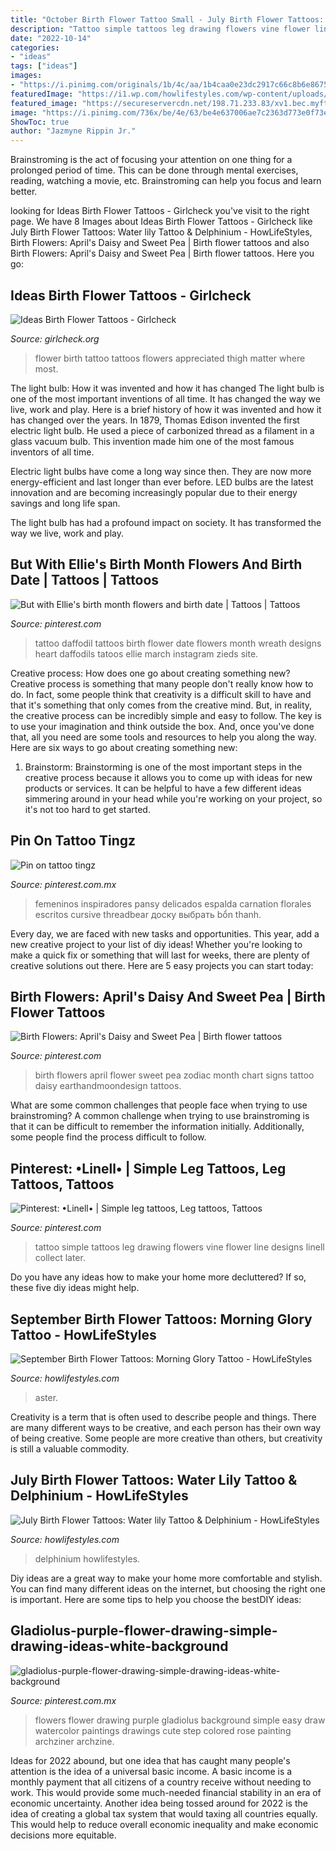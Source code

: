 ```yaml
---
title: "October Birth Flower Tattoo Small - July Birth Flower Tattoos: Water Lily Tattoo &amp; Delphinium"
description: "Tattoo simple tattoos leg drawing flowers vine flower line designs linell collect later"
date: "2022-10-14"
categories:
- "ideas"
tags: ["ideas"]
images:
- "https://i.pinimg.com/originals/1b/4c/aa/1b4caa0e23dc2917c66c8b6e8675f465.jpg"
featuredImage: "https://i1.wp.com/howlifestyles.com/wp-content/uploads/2021/07/July-Birth-Flower-Tattoos-2021072803.jpg?w=1080&amp;ssl=1"
featured_image: "https://secureservercdn.net/198.71.233.83/xv1.bec.myftpupload.com/wp-content/uploads/2021/07/September-Birth-Flower-Tattoos-2021073101.jpg"
image: "https://i.pinimg.com/736x/be/4e/63/be4e637006ae7c2363d773e0f73eac5b.jpg"
ShowToc: true
author: "Jazmyne Rippin Jr."
---
```



Brainstroming is the act of focusing your attention on one thing for a prolonged period of time. This can be done through mental exercises, reading, watching a movie, etc. Brainstroming can help you focus and learn better.

	

		
looking for Ideas Birth Flower Tattoos - Girlcheck you've visit to the right page. We have 8 Images about Ideas Birth Flower Tattoos - Girlcheck like July Birth Flower Tattoos: Water lily Tattoo &amp; Delphinium - HowLifeStyles, Birth Flowers: April&#039;s Daisy and Sweet Pea | Birth flower tattoos and also Birth Flowers: April&#039;s Daisy and Sweet Pea | Birth flower tattoos. Here you go:
		
    
## Ideas Birth Flower Tattoos - Girlcheck

<img loading=lazy src="https://1.bp.blogspot.com/-JN853JgjFCM/XQqSUTX-YtI/AAAAAAAADEo/hPo_6nTWIW8yKze_vgLubNR3J9GZ6VPjACLcBGAs/s1600/flowers%2Btattoo.jpg" onerror="this.onerror=null;this.src='https://tse3.mm.bing.net/th?id=OIP.wcyAlKJgKGaur67hn3CAxQHaJQ&amp;pid=15.1';" alt="Ideas Birth Flower Tattoos - Girlcheck">

_Source: girlcheck.org_

>flower birth tattoo tattoos flowers appreciated thigh matter where most. 

	

The light bulb: How it was invented and how it has changed
The light bulb is one of the most important inventions of all time. It has changed the way we live, work and play. Here is a brief history of how it was invented and how it has changed over the years.
In 1879, Thomas Edison invented the first electric light bulb. He used a piece of carbonized thread as a filament in a glass vacuum bulb. This invention made him one of the most famous inventors of all time.

Electric light bulbs have come a long way since then. They are now more energy-efficient and last longer than ever before. LED bulbs are the latest innovation and are becoming increasingly popular due to their energy savings and long life span.

The light bulb has had a profound impact on society. It has transformed the way we live, work and play.

    
## But With Ellie&#039;s Birth Month Flowers And Birth Date | Tattoos | Tattoos

<img loading=lazy src="https://i.pinimg.com/564x/e0/93/48/e09348b8bbdb50a030cd9963da4b1ae6--daffodil-tattoo-ideas-daffodils-tattoo.jpg" onerror="this.onerror=null;this.src='https://tse1.mm.bing.net/th?id=OIP.UxsBhKF4DmiyDCZT2KW5WAHaHa&amp;pid=15.1';" alt="But with Ellie&#039;s birth month flowers and birth date | Tattoos | Tattoos">

_Source: pinterest.com_

>tattoo daffodil tattoos birth flower date flowers month wreath designs heart daffodils tatoos ellie march instagram zieds site. 

	

Creative process: How does one go about creating something new?
Creative process is something that many people don't really know how to do. In fact, some people think that creativity is a difficult skill to have and that it's something that only comes from the creative mind. But, in reality, the creative process can be incredibly simple and easy to follow. The key is to use your imagination and think outside the box. And, once you've done that, all you need are some tools and resources to help you along the way. Here are six ways to go about creating something new: 
1) Brainstorm: Brainstorming is one of the most important steps in the creative process because it allows you to come up with ideas for new products or services. It can be helpful to have a few different ideas simmering around in your head while you're working on your project, so it's not too hard to get started.

    
## Pin On Tattoo Tingz

<img loading=lazy src="https://i.pinimg.com/736x/9a/9e/36/9a9e367dee00fa4d6b1410e5ad102929.jpg" onerror="this.onerror=null;this.src='https://tse2.mm.bing.net/th?id=OIP.J7wlPiBmgLGG83PWMl889wHaJJ&amp;pid=15.1';" alt="Pin on tattoo tingz">

_Source: pinterest.com.mx_

>femeninos inspiradores pansy delicados espalda carnation florales escritos cursive threadbear доску выбрать bổn thanh. 

	

Every day, we are faced with new tasks and opportunities. This year, add a new creative project to your list of diy ideas! Whether you're looking to make a quick fix or something that will last for weeks, there are plenty of creative solutions out there. Here are 5 easy projects you can start today: 

    
## Birth Flowers: April&#039;s Daisy And Sweet Pea | Birth Flower Tattoos

<img loading=lazy src="https://i.pinimg.com/originals/c9/4b/d1/c94bd1726e603ed51522af7a107a4aa5.png" onerror="this.onerror=null;this.src='https://tse1.mm.bing.net/th?id=OIP.FWx7JXvPYc6D-7zXrCm7UgHaQQ&amp;pid=15.1';" alt="Birth Flowers: April&#039;s Daisy and Sweet Pea | Birth flower tattoos">

_Source: pinterest.com_

>birth flowers april flower sweet pea zodiac month chart signs tattoo daisy earthandmoondesign tattoos. 

	

What are some common challenges that people face when trying to use brainstroming?
A common challenge when trying to use brainstroming is that it can be difficult to remember the information initially. Additionally, some people find the process difficult to follow.

    
## Pinterest: •Linell• | Simple Leg Tattoos, Leg Tattoos, Tattoos

<img loading=lazy src="https://i.pinimg.com/originals/1b/4c/aa/1b4caa0e23dc2917c66c8b6e8675f465.jpg" onerror="this.onerror=null;this.src='https://tse3.mm.bing.net/th?id=OIP.0jrNVePMM-7KVNKGXwKWBwHaNL&amp;pid=15.1';" alt="Pinterest: •Linell• | Simple leg tattoos, Leg tattoos, Tattoos">

_Source: pinterest.com_

>tattoo simple tattoos leg drawing flowers vine flower line designs linell collect later. 

	

Do you have any ideas how to make your home more decluttered? If so, these five diy ideas might help.

    
## September Birth Flower Tattoos: Morning Glory Tattoo - HowLifeStyles

<img loading=lazy src="https://secureservercdn.net/198.71.233.83/xv1.bec.myftpupload.com/wp-content/uploads/2021/07/September-Birth-Flower-Tattoos-2021073101.jpg" onerror="this.onerror=null;this.src='https://tse2.mm.bing.net/th?id=OIP.9-8n5ksGpyzKjzlr5CsxcgHaJQ&amp;pid=15.1';" alt="September Birth Flower Tattoos: Morning Glory Tattoo - HowLifeStyles">

_Source: howlifestyles.com_

>aster. 

	

Creativity is a term that is often used to describe people and things. There are many different ways to be creative, and each person has their own way of being creative. Some people are more creative than others, but creativity is still a valuable commodity.

    
## July Birth Flower Tattoos: Water Lily Tattoo &amp; Delphinium - HowLifeStyles

<img loading=lazy src="https://i1.wp.com/howlifestyles.com/wp-content/uploads/2021/07/July-Birth-Flower-Tattoos-2021072803.jpg?w=1080&amp;ssl=1" onerror="this.onerror=null;this.src='https://tse4.mm.bing.net/th?id=OIP.wzKcl0M7ygv8wjmIIeLQYwHaHa&amp;pid=15.1';" alt="July Birth Flower Tattoos: Water lily Tattoo &amp; Delphinium - HowLifeStyles">

_Source: howlifestyles.com_

>delphinium howlifestyles. 

	

Diy ideas are a great way to make your home more comfortable and stylish. You can find many different ideas on the internet, but choosing the right one is important. Here are some tips to help you choose the bestDIY ideas:

    
## Gladiolus-purple-flower-drawing-simple-drawing-ideas-white-background

<img loading=lazy src="https://i.pinimg.com/736x/be/4e/63/be4e637006ae7c2363d773e0f73eac5b.jpg" onerror="this.onerror=null;this.src='https://tse4.mm.bing.net/th?id=OIP.AkGECF_1cfNnUpObgSr47wHaJ_&amp;pid=15.1';" alt="gladiolus-purple-flower-drawing-simple-drawing-ideas-white-background">

_Source: pinterest.com.mx_

>flowers flower drawing purple gladiolus background simple easy draw watercolor paintings drawings cute step colored rose painting archziner archzine. 

	

Ideas for 2022 abound, but one idea that has caught many people's attention is the idea of a universal basic income. A basic income is a monthly payment that all citizens of a country receive without needing to work. This would provide some much-needed financial stability in an era of economic uncertainty. Another idea being tossed around for 2022 is the idea of creating a global tax system that would taxing all countries equally. This would help to reduce overall economic inequality and make economic decisions more equitable.

